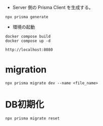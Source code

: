 - Server 側の Prisma Client を生成する。

```
npx prisma generate
```

- 環境の起動

```
docker compose build
docker compose up -d
```

```
http://localhost:8080
```

# migration

```
npx prisma migrate dev --name <file_name>
```

# DB初期化

```
npx prisma migrate reset
```
